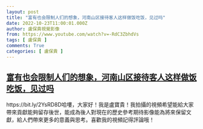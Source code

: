```yaml
---
layout: post
title: "富有也会限制人们的想象，河南山区接待客人这样做饭吃饭，见过吗"
date: 2022-10-23T11:00:01.000Z
author: 盧保貴視覺影像
from: https://www.youtube.com/watch?v=-RdC3ZbhdVs
tags: [ 盧保貴 ]
comments: True
categories: [ 盧保貴 ]
---
```

<!--1666522801000-->
[富有也会限制人们的想象，河南山区接待客人这样做饭吃饭，见过吗](https://www.youtube.com/watch?v=-RdC3ZbhdVs)
------

<div>
https://bit.ly/2YsRD8D哈嘍，大家好！我是盧寶貴！我拍攝的視頻希望能給大家帶來貢獻能夠留存後世，能成為後人對現在的歷史參考期待影像能為將來保留文獻，給人們帶來更多的意義與思考。喜歡我的視頻記得評論哦！
</div>
